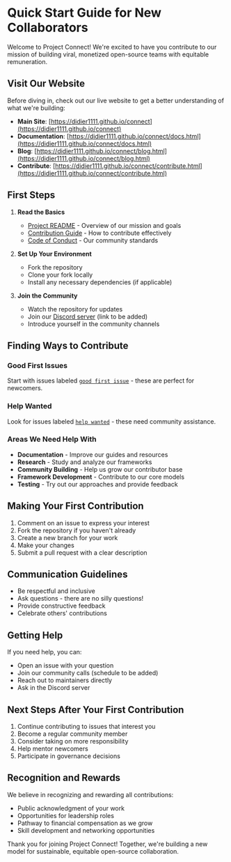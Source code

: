 # Quick Start Guide for New Collaborators

Welcome to Project Connect! We're excited to have you contribute to our mission of building viral, monetized open-source teams with equitable remuneration.

## Visit Our Website

Before diving in, check out our live website to get a better understanding of what we're building:
- **Main Site**: [https://didier1111.github.io/connect](https://didier1111.github.io/connect)
- **Documentation**: [https://didier1111.github.io/connect/docs.html](https://didier1111.github.io/connect/docs.html)
- **Blog**: [https://didier1111.github.io/connect/blog.html](https://didier1111.github.io/connect/blog.html)
- **Contribute**: [https://didier1111.github.io/connect/contribute.html](https://didier1111.github.io/connect/contribute.html)

## First Steps

1. **Read the Basics**
   - [Project README](README.md) - Overview of our mission and goals
   - [Contribution Guide](CONTRIBUTING.md) - How to contribute effectively
   - [Code of Conduct](CODE_OF_CONDUCT.md) - Our community standards

2. **Set Up Your Environment**
   - Fork the repository
   - Clone your fork locally
   - Install any necessary dependencies (if applicable)

3. **Join the Community**
   - Watch the repository for updates
   - Join our [Discord server](#) (link to be added)
   - Introduce yourself in the community channels

## Finding Ways to Contribute

### Good First Issues
Start with issues labeled [`good first issue`](https://github.com/Didier1111/connect/issues?q=is%3Aissue+is%3Aopen+label%3A%22good+first+issue%22) - these are perfect for newcomers.

### Help Wanted
Look for issues labeled [`help wanted`](https://github.com/Didier1111/connect/issues?q=is%3Aissue+is%3Aopen+label%3A%22help+wanted%22) - these need community assistance.

### Areas We Need Help With
- **Documentation** - Improve our guides and resources
- **Research** - Study and analyze our frameworks
- **Community Building** - Help us grow our contributor base
- **Framework Development** - Contribute to our core models
- **Testing** - Try out our approaches and provide feedback

## Making Your First Contribution

1. Comment on an issue to express your interest
2. Fork the repository if you haven't already
3. Create a new branch for your work
4. Make your changes
5. Submit a pull request with a clear description

## Communication Guidelines

- Be respectful and inclusive
- Ask questions - there are no silly questions!
- Provide constructive feedback
- Celebrate others' contributions

## Getting Help

If you need help, you can:
- Open an issue with your question
- Join our community calls (schedule to be added)
- Reach out to maintainers directly
- Ask in the Discord server

## Next Steps After Your First Contribution

1. Continue contributing to issues that interest you
2. Become a regular community member
3. Consider taking on more responsibility
4. Help mentor newcomers
5. Participate in governance decisions

## Recognition and Rewards

We believe in recognizing and rewarding all contributions:
- Public acknowledgment of your work
- Opportunities for leadership roles
- Pathway to financial compensation as we grow
- Skill development and networking opportunities

Thank you for joining Project Connect! Together, we're building a new model for sustainable, equitable open-source collaboration.